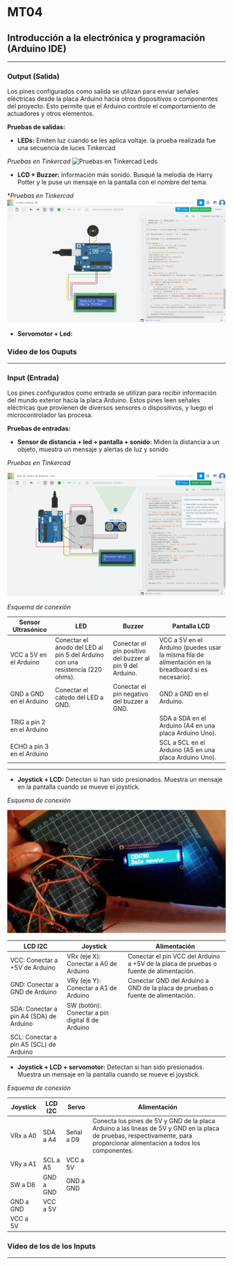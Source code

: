 # MT04
## Introducción a la electrónica y programación (Arduino IDE)


--------
### Output (Salida)
Los pines configurados como salida se utilizan para enviar señales eléctricas desde la placa Arduino hacia otros dispositivos o componentes del proyecto. Esto permite que el Arduino controle el comportamiento de actuadores y otros elementos.

**Pruebas de salidas:**

- **LEDs:** Emiten luz cuando se les aplica voltaje. la prueba realizada fue una secuencia de luces
Tinkercad

_Pruebas en Tinkercad_ 
![Pruebas en Tinkercad Leds](../images/MT04/LEDS.gif)


- **LCD + Buzzer:** Información más sonido. Busqué la melodía de Harry Potter y le puse un mensaje en la pantalla con el nombre del tema.

**Pruebas en Tinkercad*
![Pruebas en Tinkercad buzzer](../images/MT04/HP_buzzer_LCD_output.png)

- **Servomotor + Led:**

### Video de los Ouputs

---------

### Input (Entrada)
Los pines configurados como entrada se utilizan para recibir información del mundo exterior hacia la placa Arduino. Estos pines leen señales eléctricas que provienen de diversos sensores o dispositivos, y luego el microcontrolador las procesa.

**Pruebas de entradas:**

- **Sensor de distancia + led + pantalla + sonido:** Miden la distancia a un objeto, muestra un mensaje y alertas de luz y sonido

_Pruebas en Tinkercad_ 

![Sensor de distancia + led + pantalla + sonido](../images/MT04/Sensor_d.gif)

_Esquema de conexión_
<table>
    <thead>
        <tr>
            <th>Sensor Ultrasónico</th>
            <th>LED</th>
            <th>Buzzer</th>
            <th>Pantalla LCD</th>
        </tr>
    </thead>
    <tbody>
        <tr>
            <td>VCC a 5V en el Arduino</td>
            <td>Conectar el ánodo del LED al pin 5 del Arduino con una resistencia (220 ohms).</td>
            <td>Conectar el pin positivo del buzzer al pin 9 del Arduino.</td>
            <td>VCC a 5V en el Arduino (puedes usar la misma fila de alimentación en la breadboard si es necesario).</td>
        </tr>
        <tr>
            <td>GND a GND en el Arduino</td>
            <td>Conectar el cátodo del LED a GND.</td>
            <td>Conectar el pin negativo del buzzer a GND.</td>
            <td>GND a GND en el Arduino.</td>
        </tr>
        <tr>
            <td>TRIG a pin 2 en el Arduino</td>
            <td></td>
            <td></td>
            <td>SDA a SDA en el Arduino (A4 en una placa Arduino Uno).</td>
        </tr>
        <tr>
            <td>ECHO a pin 3 en el Arduino</td>
            <td></td>
            <td></td>
            <td>SCL a SCL en el Arduino (A5 en una placa Arduino Uno).</td>
        </tr>
    </tbody>
</table>
 
 -------

- **Joystick + LCD:** Detectan si han sido presionados. Muestra un mensaje en la pantalla cuando se mueve el joystick.

_Esquema de conexión_

![Joystick + LCD](../images/MT04/joystick_LCD.png) 

<table>
    <thead>
        <tr>
            <th>LCD I2C</th>
            <th>Joystick</th>
            <th>Alimentación</th>
        </tr>
    </thead>
    <tbody>
        <tr>
            <td>VCC: Conectar a +5V de Arduino</td>
            <td>VRx (eje X): Conectar a A0 de Arduino</td>
            <td>Conectar el pin VCC del Arduino a +5V de la placa de pruebas o fuente de alimentación.</td>
        </tr>
        <tr>
            <td>GND: Conectar a GND de Arduino</td>
            <td>VRy (eje Y): Conectar a A1 de Arduino</td>
            <td>Conectar GND del Arduino a GND de la placa de pruebas o fuente de alimentación.</td>
        </tr>
        <tr>
            <td>SDA: Conectar a pin A4 (SDA) de Arduino</td>
            <td>SW (botón): Conectar a pin digital 8 de Arduino</td>
            <td></td>
        </tr>
        <tr>
            <td>SCL: Conectar a pin A5 (SCL) de Arduino</td>
            <td></td>
            <td></td>
        </tr>
    </tbody>
</table>


- **Joystick + LCD + servomotor:** Detectan si han sido presionados. Muestra un mensaje en la pantalla cuando se mueve el joystick.

_Esquema de conexión_

 <table>
    <thead>
        <tr>
            <th>Joystick</th>
            <th>LCD I2C</th>
            <th>Servo</th>
            <th>Alimentación</th>
        </tr>
    </thead>
    <tbody>
        <tr>
            <td>VRx a A0</td>
            <td>SDA a A4</td>
            <td>Señal a D9</td>
            <td>Conecta los pines de 5V y GND de la placa Arduino a las líneas de 5V y GND en la placa de pruebas, respectivamente, para proporcionar alimentación a todos los componentes.</td>
        </tr>
        <tr>
            <td>VRy a A1</td>
            <td>SCL a A5</td>
            <td>VCC a 5V</td>
            <td></td>
        </tr>
        <tr>
            <td>SW a D8</td>
            <td>GND a GND</td>
            <td>GND a GND</td>
            <td></td>
        </tr>
        <tr>
            <td>GND a GND</td>
            <td>VCC a 5V</td>
            <td></td>
            <td></td>
        </tr>
        <tr>
            <td>VCC a 5V</td>
            <td></td>
            <td></td>
            <td></td>
        </tr>
    </tbody>
</table>



### Video de los de los Inputs

---------